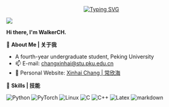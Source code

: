 <p align="center">
    <!-- https://github.com/DenverCoder1/readme-typing-svg -->
<!--     <img width="800" src="https://readme-typing-svg.demolab.com?font=LXGW+WenKai+TC&size=22&pause=1000&duration=3000&center=true&vCenter=true&random=false&width=600&lines=Welcome+to+my+GitHub+profile+page!;欢迎来到我的 GitHub 主页！" /> -->
    <a href="https://git.io/typing-svg"><img src="https://readme-typing-svg.demolab.com?font=Fira+Code&weight=500&size=30&pause=1000&center=true&vCenter=true&width=1000&lines=Welcome+to+my+GitHub+profile+page!;%E6%AC%A2%E8%BF%8E%E6%9D%A5%E5%88%B0%E6%88%91%E7%9A%84+GitHub+%E4%B8%BB%E9%A1%B5%EF%BC%81" alt="Typing SVG" /></a>
</p>

![](https://komarev.com/ghpvc/?username=yaenday)

**Hi there, I'm WalkerCH.**

:tangerine: **About Me | 关于我**

- A fourth-year undergraduate student, Peking University
- :mailbox: E-mail: changxinhai@stu.pku.edu.cn
- :custard: Personal Website: [Xinhai Chang | 常欣海](https://yaenday.github.io)

:tea: **Skills | 技能**

![Python](https://img.shields.io/badge/Python-FFD43B?style=for-the-badge&logo=python&logoColor=blue)
![PyTorch](https://img.shields.io/badge/PyTorch-EE4C2C?style=for-the-badge&logo=pytorch&logoColor=white)
![Linux](https://img.shields.io/badge/Linux-FCC624?style=for-the-badge&logo=linux&logoColor=black)
![C](https://img.shields.io/badge/C-00599C?style=for-the-badge&logo=c&logoColor=white)
![C++](https://img.shields.io/badge/C%2B%2B-00599C?style=for-the-badge&logo=c%2B%2B&logoColor=white)
![Latex](https://img.shields.io/badge/LaTeX-47A141?style=for-the-badge&logo=LaTeX&logoColor=white)
![markdown](https://img.shields.io/badge/Markdown-000000?style=for-the-badge&logo=markdown&logoColor=white)

<!--
<picture>
  <source media="(prefers-color-scheme: dark)" srcset="https://raw.githubusercontent.com/yaenday/yaenday/output/github-contribution-grid-snake-dark.svg">
  <source media="(prefers-color-scheme: light)" srcset="https://raw.githubusercontent.com/yaenday/yaenday/output/github-contribution-grid-snake.svg">
  <img src="https://raw.githubusercontent.com/yaenday/yaenday/output/github-contribution-grid-snake.svg" alt="GitHub Contribution Snake">
</picture>
-->

<!--
**Yaenday/Yaenday** is a ✨ _special_ ✨ repository because its `README.md` (this file) appears on your GitHub profile.

Here are some ideas to get you started:

- 🔭 I’m currently working on ...
- 🌱 I’m currently learning ...
- 👯 I’m looking to collaborate on ...
- 🤔 I’m looking for help with ...
- 💬 Ask me about ...
- 📫 How to reach me: ...
- 😄 Pronouns: ...
- ⚡ Fun fact: ...
-->
